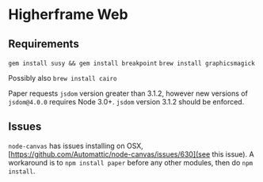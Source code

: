 # Higherframe Web

## Requirements
`gem install susy && gem install breakpoint`
`brew install graphicsmagick`

Possibly also
`brew install cairo`

Paper requests `jsdom` version greater than 3.1.2, however new versions of `jsdom@4.0.0` requires Node 3.0+. `jsdom` version 3.1.2 should be enforced.

## Issues
`node-canvas` has issues installing on OSX, [https://github.com/Automattic/node-canvas/issues/630](see this issue). A workaround is to `npm install paper` before any other modules, then do `npm install`.
